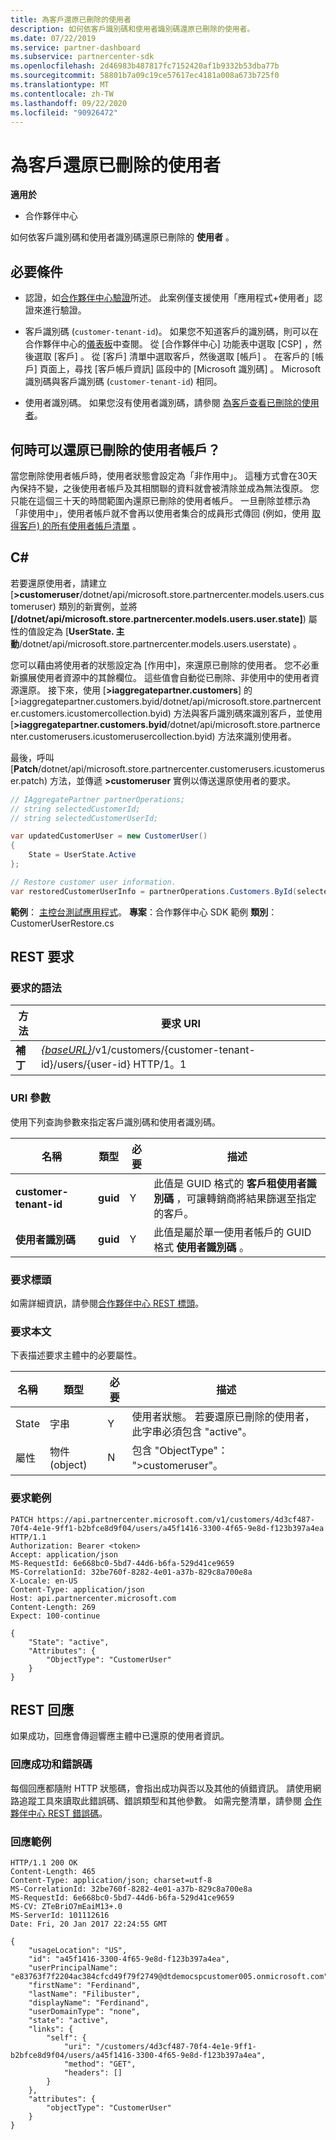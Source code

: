 ```yaml
---
title: 為客戶還原已刪除的使用者
description: 如何依客戶識別碼和使用者識別碼還原已刪除的使用者。
ms.date: 07/22/2019
ms.service: partner-dashboard
ms.subservice: partnercenter-sdk
ms.openlocfilehash: 2d46983b487817fc7152420af1b9332b53dba77b
ms.sourcegitcommit: 58801b7a09c19ce57617ec4181a008a673b725f0
ms.translationtype: MT
ms.contentlocale: zh-TW
ms.lasthandoff: 09/22/2020
ms.locfileid: "90926472"
---
```

# <a name="restore-a-deleted-user-for-a-customer"></a>為客戶還原已刪除的使用者

**適用於**

- 合作夥伴中心

如何依客戶識別碼和使用者識別碼還原已刪除的 **使用者** 。

## <a name="prerequisites"></a>必要條件

- 認證，如[合作夥伴中心驗證](partner-center-authentication.md)所述。 此案例僅支援使用「應用程式+使用者」認證來進行驗證。

- 客戶識別碼 (`customer-tenant-id`)。 如果您不知道客戶的識別碼，則可以在合作夥伴中心的[儀表板](https://partner.microsoft.com/dashboard)中查閱。 從 [合作夥伴中心] 功能表中選取 [CSP]  ，然後選取 [客戶]  。 從 [客戶] 清單中選取客戶，然後選取 [帳戶]  。 在客戶的 [帳戶] 頁面上，尋找 [客戶帳戶資訊]  區段中的 [Microsoft 識別碼]  。 Microsoft 識別碼與客戶識別碼 (`customer-tenant-id`) 相同。

- 使用者識別碼。 如果您沒有使用者識別碼，請參閱 [為客戶查看已刪除的使用者](view-a-deleted-user.md)。

## <a name="when-can-you-restore-a-deleted-user-account"></a>何時可以還原已刪除的使用者帳戶？

當您刪除使用者帳戶時，使用者狀態會設定為「非作用中」。 這種方式會在30天內保持不變，之後使用者帳戶及其相關聯的資料就會被清除並成為無法復原。 您只能在這個三十天的時間範圍內還原已刪除的使用者帳戶。 一旦刪除並標示為「非使用中」，使用者帳戶就不會再以使用者集合的成員形式傳回 (例如，使用 [取得客戶) 的所有使用者帳戶清單](get-a-list-of-all-user-accounts-for-a-customer.md) 。

## <a name="c"></a>C\#

若要還原使用者，請建立 [**>customeruser**/dotnet/api/microsoft.store.partnercenter.models.users.customeruser) 類別的新實例，並將 **[/dotnet/api/microsoft.store.partnercenter.models.users.user.state]**) 屬性的值設定為 [**UserState. 主動**/dotnet/api/microsoft.store.partnercenter.models.users.userstate) 。

您可以藉由將使用者的狀態設定為 [作用中]，來還原已刪除的使用者。 您不必重新擴展使用者資源中的其餘欄位。 這些值會自動從已刪除、非使用中的使用者資源還原。 接下來，使用 [**>iaggregatepartner.customers**] 的 [>iaggregatepartner.customers.byid/dotnet/api/microsoft.store.partnercenter.customers.icustomercollection.byid) 方法與客戶識別碼來識別客戶，並使用 [**>iaggregatepartner.customers.byid**/dotnet/api/microsoft.store.partnercenter.customerusers.icustomerusercollection.byid) 方法來識別使用者。

最後，呼叫 [**Patch**/dotnet/api/microsoft.store.partnercenter.customerusers.icustomeruser.patch) 方法，並傳遞 **>customeruser** 實例以傳送還原使用者的要求。

``` csharp
// IAggregatePartner partnerOperations;
// string selectedCustomerId;
// string selectedCustomerUserId;

var updatedCustomerUser = new CustomerUser()
{
    State = UserState.Active
};

// Restore customer user information.
var restoredCustomerUserInfo = partnerOperations.Customers.ById(selectedCustomerId).Users.ById(selectedCustomerUserId).Patch(updatedCustomerUser);
```

**範例**： [主控台測試應用程式](console-test-app.md)。 **專案**：合作夥伴中心 SDK 範例 **類別**： CustomerUserRestore.cs

## <a name="rest-request"></a>REST 要求

### <a name="request-syntax"></a>要求的語法

| 方法    | 要求 URI                                                                                            |
|-----------|--------------------------------------------------------------------------------------------------------|
| **補丁** | [*{baseURL}*](partner-center-rest-urls.md)/v1/customers/{customer-tenant-id}/users/{user-id} HTTP/1。1 |

### <a name="uri-parameter"></a>URI 參數

使用下列查詢參數來指定客戶識別碼和使用者識別碼。

| 名稱                   | 類型     | 必要 | 描述                                                                                                              |
|------------------------|----------|----------|--------------------------------------------------------------------------------------------------------------------------|
| **customer-tenant-id** | **guid** | Y        | 此值是 GUID 格式的 **客戶租使用者識別碼** ，可讓轉銷商將結果篩選至指定的客戶。 |
| **使用者識別碼**            | **guid** | Y        | 此值是屬於單一使用者帳戶的 GUID 格式 **使用者識別碼** 。                                         |

### <a name="request-headers"></a>要求標頭

如需詳細資訊，請參閱[合作夥伴中心 REST 標頭](headers.md)。

### <a name="request-body"></a>要求本文

下表描述要求主體中的必要屬性。

| 名稱       | 類型   | 必要 | 描述                                                            |
|------------|--------|----------|------------------------------------------------------------------------|
| State      | 字串 | Y        | 使用者狀態。 若要還原已刪除的使用者，此字串必須包含 "active"。 |
| 屬性 | 物件 (object) | N        | 包含 "ObjectType"： ">customeruser"。                                 |

### <a name="request-example"></a>要求範例

```http
PATCH https://api.partnercenter.microsoft.com/v1/customers/4d3cf487-70f4-4e1e-9ff1-b2bfce8d9f04/users/a45f1416-3300-4f65-9e8d-f123b397a4ea HTTP/1.1
Authorization: Bearer <token>
Accept: application/json
MS-RequestId: 6e668bc0-5bd7-44d6-b6fa-529d41ce9659
MS-CorrelationId: 32be760f-8282-4e01-a37b-829c8a700e8a
X-Locale: en-US
Content-Type: application/json
Host: api.partnercenter.microsoft.com
Content-Length: 269
Expect: 100-continue

{
    "State": "active",
    "Attributes": {
        "ObjectType": "CustomerUser"
    }
}
```

## <a name="rest-response"></a>REST 回應

如果成功，回應會傳迴響應主體中已還原的使用者資訊。

### <a name="response-success-and-error-codes"></a>回應成功和錯誤碼

每個回應都隨附 HTTP 狀態碼，會指出成功與否以及其他的偵錯資訊。 請使用網路追蹤工具來讀取此錯誤碼、錯誤類型和其他參數。 如需完整清單，請參閱 [合作夥伴中心 REST 錯誤碼](error-codes.md)。

### <a name="response-example"></a>回應範例

```http
HTTP/1.1 200 OK
Content-Length: 465
Content-Type: application/json; charset=utf-8
MS-CorrelationId: 32be760f-8282-4e01-a37b-829c8a700e8a
MS-RequestId: 6e668bc0-5bd7-44d6-b6fa-529d41ce9659
MS-CV: ZTeBriO7mEaiM13+.0
MS-ServerId: 101112616
Date: Fri, 20 Jan 2017 22:24:55 GMT

{
    "usageLocation": "US",
    "id": "a45f1416-3300-4f65-9e8d-f123b397a4ea",
    "userPrincipalName": "e83763f7f2204ac384cfcd49f79f2749@dtdemocspcustomer005.onmicrosoft.com",
    "firstName": "Ferdinand",
    "lastName": "Filibuster",
    "displayName": "Ferdinand",
    "userDomainType": "none",
    "state": "active",
    "links": {
        "self": {
            "uri": "/customers/4d3cf487-70f4-4e1e-9ff1-b2bfce8d9f04/users/a45f1416-3300-4f65-9e8d-f123b397a4ea",
            "method": "GET",
            "headers": []
        }
    },
    "attributes": {
        "objectType": "CustomerUser"
    }
}
```

